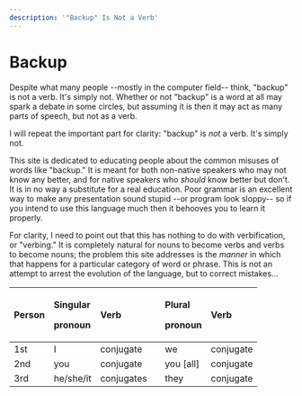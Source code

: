 ```yaml
---
description: '"Backup" Is Not a Verb'
---
```


# Backup

Despite what many people --mostly in the computer field-- think, "backup" is not a verb. It's simply not. Whether or not "backup" is a word at all may spark a debate in some circles, but assuming it is then it may act as many parts of speech, but not as a verb.

I will repeat the important part for clarity: "backup" is _not_ a verb. It's simply not.

This site is dedicated to educating people about the common misuses of words like "backup." It is meant for both non-native speakers who may not know any better, and for native speakers who _should_ know better but don't. It is in no way a substitute for a real education. Poor grammar is an excellent way to make any presentation sound stupid --or program look sloppy-- so if you intend to use this language much then it behooves you to learn it properly.

For clarity, I need to point out that this has nothing to do with verbification, or "verbing." It is completely natural for nouns to become verbs and verbs to become nouns; the problem this site addresses is the _manner_ in which that happens for a particular category of word or phrase. This is not an attempt to arrest the evolution of the language, but to correct mistakes...

<table>
  <thead>
    <tr>
      <th style="text-align:left">Person</th>
      <th style="text-align:left">
        <p>Singular</p>
        <p>pronoun</p>
      </th>
      <th style="text-align:left">Verb</th>
      <th style="text-align:left"></th>
      <th style="text-align:left">
        <p>Plural</p>
        <p>pronoun</p>
      </th>
      <th style="text-align:left">Verb</th>
    </tr>
  </thead>
  <tbody>
    <tr>
      <td style="text-align:left">1st</td>
      <td style="text-align:left">I</td>
      <td style="text-align:left">conjugate</td>
      <td style="text-align:left"></td>
      <td style="text-align:left">we</td>
      <td style="text-align:left">conjugate</td>
    </tr>
    <tr>
      <td style="text-align:left">2nd</td>
      <td style="text-align:left">you</td>
      <td style="text-align:left">conjugate</td>
      <td style="text-align:left"></td>
      <td style="text-align:left">you [all]</td>
      <td style="text-align:left">conjugate</td>
    </tr>
    <tr>
      <td style="text-align:left">3rd</td>
      <td style="text-align:left">he/she/it</td>
      <td style="text-align:left">conjugates</td>
      <td style="text-align:left"></td>
      <td style="text-align:left">they</td>
      <td style="text-align:left">conjugate</td>
    </tr>
  </tbody>
</table>

